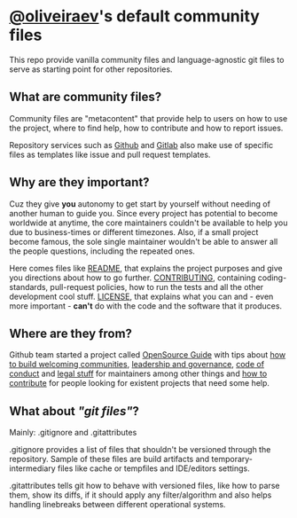 # [@oliveiraev](https://github.com/oliveiraev)'s default community files

This repo provide vanilla community files and language-agnostic git files to
serve as starting point for other repositories.

## What are community files?

Community files are "metacontent" that provide help to users on how to use the
project, where to find help, how to contribute and how to report issues.

Repository services such as [Github](https://github.com) and [Gitlab](https://gitlab.com)
also make use of specific files as templates like issue and pull request
templates.

## Why are they important?

Cuz they give **you** autonomy to get start by yourself without needing of
another human to guide you. Since every project has potential to become
worldwide at anytime, the core maintainers couldn't be available to help you
due to business-times or different timezones. Also, if a small project become
famous, the sole single maintainer wouldn't be able to answer all the people
questions, including the repeated ones.

Here comes files like [README](README.md), that explains the project purposes
and give you directions about how to go further.
[CONTRIBUTING](CONTRIBUTING.md), containing coding-standards, pull-request
policies, how to run the tests and all the other development cool stuff.
[LICENSE](LICENSE.md), that explains what you can and - even more important -
**can't** do with the code and the software that it produces.

## Where are they from?

Github team started a project called [OpenSource Guide](https://opensource.guide)
with tips about [how to build welcoming communities](https://opensource.guide/building-community/),
[leadership and governance](https://opensource.guide/leadership-and-governance/),
[code of conduct](https://opensource.guide/code-of-conduct/) and [legal stuff](https://opensource.guide/legal/)
for maintainers among other things and [how to contribute](https://opensource.guide/how-to-contribute/)
for people looking for existent projects that need some help.

## What about *"git files"*?

Mainly: .gitignore and .gitattributes

.gitignore provides a list of files that shouldn't be versioned through the
repository. Sample of these files are build artifacts and temporary-intermediary
files like cache or tempfiles and IDE/editors settings.

.gitattributes tells git how to behave with versioned files, like how to parse
them, show its diffs, if it should apply any filter/algorithm and also helps
handling linebreaks between different operational systems.

<!-- vim: set ai si sta et sw=4 sts=4 fenc=utf-8 nobomb eol ff=unix ft=markdown: -->
